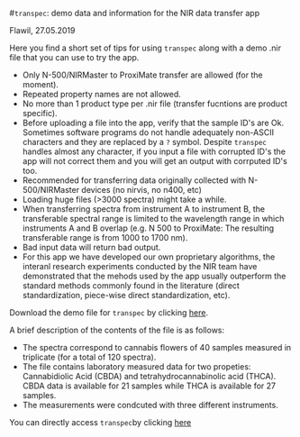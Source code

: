 #`transpec`: demo data and information for the NIR data transfer app

Flawil, 27.05.2019

Here you find a short set of tips for using `transpec` along with a demo .nir file that you can use to try the app. 

- Only N-500/NIRMaster to ProxiMate transfer are allowed (for the moment).
- Repeated property names are not allowed.
- No more than 1 product type per .nir file (transfer fucntions are product specific).
- Before uploading a file into the app, verify that the sample ID's are Ok. Sometimes software programs do not handle adequately non-ASCII characters and they are replaced by a `?` symbol. Despite `transpec` handles almost any character, if you input a file with corrupted ID's the app will not correct them and you will get an output with corrputed ID's too. 
- Recommended for transferring data originally collected with N-500/NIRMaster devices (no nirvis, no n400, etc)
- Loading huge files (>3000 spectra) might take a while.
- When transferring spectra from instrument A to instrument B, the transferable spectral range is limited to the wavelength range in which instruments A and B overlap (e.g. N 500 to ProxiMate: The resulting transferable range is from 1000 to 1700 nm).
- Bad input data will return bad output. 
- For this app we have developed our own proprietary algorithms, the interanl research experiments conducted by the NIR team have demonstrated that the mehods used by the app usually outperform the standard methods commonly found in the literature (direct standardization, piece-wise direct standardization, etc).

Download the demo file for `transpec` by clicking [here](https://github.com/l-ramirez-lopez/transpec_info/raw/master/DEMO_file_cannabis.nir). 

A brief description of the contents of the file is as follows: 

- The spectra correspond to cannabis flowers of 40 samples measured in triplicate (for a total of 120 spectra).  
- The file contains laboratory measured data for two propeties: Cannabidiolic Acid (CBDA) and tetrahydrocannabinolic acid (THCA). CBDA data is available for 21 samples while THCA is available for 27 samples. 
- The measurements were condcuted with three different instruments.

You can directly access `transpec`by clicking [here](https://transpec-buchi.cynkra.com/)


